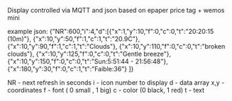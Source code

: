 Display controlled via MQTT and json
based on epaper price tag + wemos mini



example json:
{"NR":600,"i":4,"d":[{"x":1,"y":10,"f":0,"c":0,"t":"20:20:15 (10m)"},
{"x":10,"y":50,"f":1,"c":1,"t":"20.9C"},
{"x":10,"y":90,"f":1,"c":1,"t":"Clouds"},
{"x":10,"y":110,"f":0,"c":0,"t":"broken clouds"},
{"x":10,"y":125,"f":0,"c":0,"t":"Gentle breeze"},
{"x":10,"y":150,"f":0,"c":0,"t":"Sun:5:51:44 - 21:56:48"},
{"x":180,"y":30,"f":0,"c":1,"t":"Faible:36"}
]}

NR - next refresh in seconds
i -  icon number to display
d - data array
x,y - coordinates
f - font ( 0 small , 1 big)
c - color (0 black, 1 red)
t - text